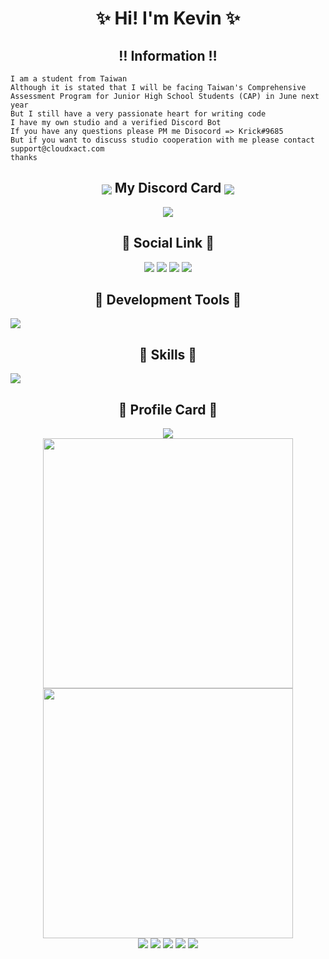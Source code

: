 <h1 align="center">✨ Hi! I'm Kevin ✨</h1>

<h2 align="center">‼️ Information ‼️</h2>

```
I am a student from Taiwan
Although it is stated that I will be facing Taiwan's Comprehensive Assessment Program for Junior High School Students (CAP) in June next year
But I still have a very passionate heart for writing code
I have my own studio and a verified Discord Bot
If you have any questions please PM me Disocord => Krick#9685
But if you want to discuss studio cooperation with me please contact support@cloudxact.com
thanks
```

<h2 align="center"><img src="https://cdn.cloudxact.com/images/%E6%9C%AA%E5%91%BD%E5%90%8D%E8%A8%AD%E8%A8%88%20(9).png" align="center"/> My Discord Card <img src="https://cdn.cloudxact.com/images/%E6%9C%AA%E5%91%BD%E5%90%8D%E8%A8%AD%E8%A8%88%20(9).png" align="center"/></h2>

<div align="center">
	<a href="https://discord.com/users/747071881169076264" >  
  		<img src="https://lanyard.cnrad.dev/api/747071881169076264?theme=light&bg=809ecf&animated=false&hideDiscrim=true&borderRadius=30px&idleMessage=Probably%20doing%20something%20else..."  />  
	</a>  
</div>

<h2 align="center">🔗 Social Link 🔗</h2>

<p align="center">
  <a href="mailto:kevin@cloudxact.com" target="_blanket"><img src="https://icons.iconarchive.com/icons/dtafalonso/android-lollipop/64/Gmail-icon.png"/></a>
  <a href="https://www.youtube.com/@Kevin" target="_blanket"><img src="https://i.imgur.com/kk27I6n.png"/></a>
  <a href="https://discord.com/users/747071881169076264/" target="_blanket"><img src="https://i.imgur.com/XaAYKfF.png"/></a>
  <a href="https://open.spotify.com/user/31ef23eewtrdrp4o7p2z2fd7o5ru" target="_blanket"><img src="https://i.imgur.com/6bxPJal.png"/></a>
</p>

<h2 align="center">🔧 Development Tools 🔧</h2>
  <a href="https://www.cloudxact.com" align="center">
    <img src="https://skillicons.dev/icons?i=discord,aws,gcp,stackoverflow,codepen,docker,gradle,eclipse,firebase,flutter,git,github,django,githubactions,gitlab,idea,ai,ps,jenkins,jquery,pytorch,mastodon,kubernetes,jest,linux,nginx,bsd,nodejs,deno,unity,unreal,maven,vscode,zig,redux,ros,plan9,mongodb,mysql,sqlite" />
  </a>

<h2 align="center">🔧 Skills 🔧</h2>
  <a href="https://www.cloudxact.com" align="center">
    <img src="https://skillicons.dev/icons?i=c,cs,cpp,dart,html,css,go,java,js,ts,wordpress,py,php,nestjs,svg,react,md,nginx,nodejs,bots,docker,fortran,godot,unity,unreal,graphql" />
  </a>

<h2 align="center">📁 Profile Card 📁</h2>

<p align="center">
  <img src="https://github-readme-stats.vercel.app/api/top-langs/?username=Kevin28576&layout=compact&show_icons=true&count_private=true&theme=tokyonight" />
  <br>
  <img src="http://github-readme-streak-stats.herokuapp.com?user=Kevin28576&theme=tokyonight&date_format=%5BY.%5Dn.j&fire=DD2727" width="400px" />
  <img src="https://github-readme-stats.vercel.app/api?username=Kevin28576&show_icons=true&count_private=true&theme=tokyonight" width="400px" />
  <br>
  <img src="https://github-profile-summary-cards.vercel.app/api/cards/profile-details?username=Kevin28576&theme=tokyonight" />
  <img src="https://github-profile-summary-cards.vercel.app/api/cards/repos-per-language?username=Kevin28576&theme=tokyonight"/>
  <img src="https://github-profile-summary-cards.vercel.app/api/cards/most-commit-language?username=Kevin28576&theme=tokyonight"/>
  <img src="https://github-profile-summary-cards.vercel.app/api/cards/stats?username=Kevin28576&theme=tokyonight"/>
  <img src="https://github-profile-summary-cards.vercel.app/api/cards/productive-time?username=Kevin28576&theme=tokyonight"/>

  <!--
  <img src="https://github-readme-stats.vercel.app/api/pin/?username=Kevin28576&repo=Python-Ticket-BOT&theme=tokyonight" />
  -->
</p>